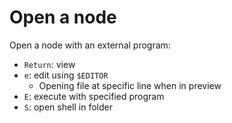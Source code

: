 # Open a node

Open a node with an external program:

* `Return`: view
* `e`: edit using `$EDITOR`
  * Opening file at specific line when in preview
* `E`: execute with specified program
* `S`: open shell in folder
